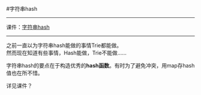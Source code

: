 #字符串hash

***
课件：[字符串hash](http://ruanxingzhi.coding.me/File/%E8%AF%BE%E4%BB%B6/%E5%AD%97%E7%AC%A6%E4%B8%B2hash.pdf)
***

之前一直以为字符串hash能做的事情Trie都能做。  
然而现在知道有些事情，Hash能做，Trie不能做……  

字符串hash的要点在于构造优秀的**hash函数**。有时为了避免冲突，用map存hash值也在所不惜。

详见课件？
